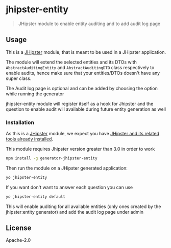 # jhipster-entity
> JHipster module to enable entity auditing and to add audit log page

## Usage

This is a [JHipster](http://jhipster.github.io/) module, that is meant to be used in a JHipster application.

The module will extend the selected entities and its DTOs with `AbstractAuditingEntity` and `AbstractAuditingDTO` class respectively to enable audits, hence make sure that your entities/DTOs doesn't have any super class.

The Audit log page is optional and can be added by choosing the option while running the generator

jhipster-entity module will register itself as a hook for Jhipster and the question to enable audit will available during future entity generation as well

### Installation

As this is a [JHipster](http://jhipster.github.io/) module, we expect you have [JHipster and its related tools already installed](http://jhipster.github.io/installation.html).

This module requires Jhipster version greater than 3.0 in order to work

```bash
npm install -g generator-jhipster-entity
```

Then run the module on a JHipster generated application:

```bash
yo jhipster-entity
```

If you want don't want to answer each question you can use

```bash
yo jhipster-entity default
```
This will enable auditing for all available entities (only ones created by the jhipster:entity generator) and add the audit log page under admin

## License

Apache-2.0
